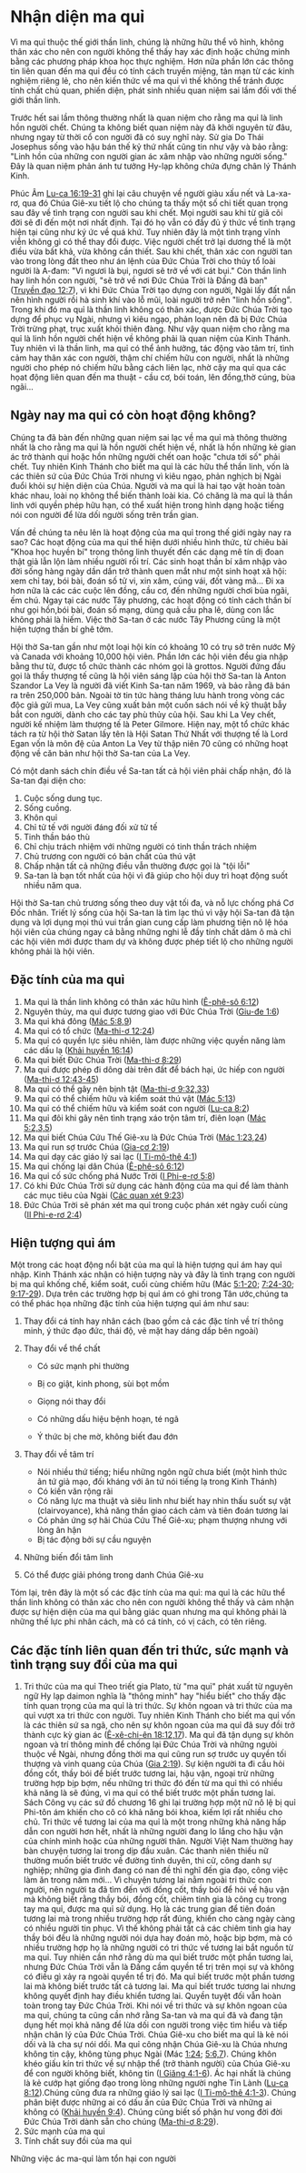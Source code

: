 # Nhận diện ma quỉ

Vì ma quỉ thuộc thế giới thần linh, chúng là những hữu thể vô hình, không thân xác cho nên con người không thể thấy hay xác định hoặc chứng minh bằng các phương pháp khoa học thực nghiệm. Hơn nữa phần lớn các thông tin liên quan đến ma quỉ đều có tính cách truyền miệng, tản mạn từ các kinh nghiệm riêng lẻ, cho nên kiến thức về ma quỉ vì thế không thể tránh được tính chất chủ quan, phiến diện, phát sinh nhiều quan niệm sai lầm đối với thế giới thần linh.

Trước hết sai lầm thông thường nhất là quan niệm cho rằng ma quỉ là linh hồn người chết. Chúng ta không biết quan niệm này đã khởi nguyên từ đâu, nhưng ngay từ thời cổ con người đã có suy nghĩ này. Sử gia Do Thái Josephus sống vào hậu bán thế kỷ thứ nhất cũng tin như vậy và bảo rằng: "Linh hồn của những con người gian ác xâm nhập vào những người sống." Ðây là quan niệm phản ánh tư tưởng Hy-lạp không chứa đựng chân lý Thánh Kinh.

Phúc Âm [Lu-ca 16:19-31](https://www.bible.com/bible/193/LUK.16.19-31.VB1925)  ghi lại câu chuyện về người giàu xấu nết và La-xa-rơ, qua đó Chúa Giê-xu tiết lộ cho chúng ta thấy một số chi tiết quan trọng sau đây về tình trạng con người sau khi chết. Mọi người sau khi từ giã cõi đời sẽ đi đến một nơi nhất định. Tại đó họ vẫn có đầy đủ ý thức về tình trạng hiện tại cũng như ký ức về quá khứ. Tuy nhiên đây là một tình trạng vĩnh viễn không gì có thể thay đổi được. Việc người chết trở lại dương thế là một điều vừa bất khả, vừa không cần thiết. Sau khi chết, thân xác con người tan vào trong lòng đất theo như án lệnh của Ðức Chúa Trời cho thủy tổ loài người là A-đam: "Vì ngươi là bụi, ngươi sẽ trở về với cát bụi." Còn thần linh hay linh hồn con người, "sẽ trở về nơi Ðức Chúa Trời là Ðấng đã ban" \([Truyền đạo 12:7](https://www.bible.com/bible/193/ECC.12.7.VB1925)\), vì khi Ðức Chúa Trời tạo dựng con người, Ngài lấy đất nắn nên hình người rồi hà sinh khí vào lỗ mũi, loài người trở nên "linh hồn sống". Trong khi đó ma quỉ là thần linh không có thân xác, được Ðức Chúa Trời tạo dựng để phục vụ Ngài, nhưng vì kiêu ngạo, phản loạn nên đã bị Ðức Chúa Trời trừng phạt, trục xuất khỏi thiên đàng. Như vậy quan niệm cho rằng ma quỉ là linh hồn người chết hiện về không phải là quan niệm của Kinh Thánh. Tuy nhiên vì là thần linh, ma quỉ có thể ảnh hưởng, tác động vào tâm trí, tình cảm hay thân xác con người, thậm chí chiếm hữu con người, nhất là những người cho phép nó chiếm hữu bằng cách liên lạc, nhờ cậy ma quỉ qua các họat động liên quan đến ma thuật - cầu cơ, bói toán, lên đồng,thờ cúng, bùa ngãi...

## Ngày nay ma quỉ có còn hoạt động không?

Chúng ta đã bàn đến những quan niệm sai lạc về ma quỉ mà thông thường nhất là cho rằng ma quỉ là hồn người chết hiện về, nhất là hồn những kẻ gian ác trở thành quỉ hoặc hồn những người chết oan hoặc "chưa tới số" phải chết. Tuy nhiên Kinh Thánh cho biết ma quỉ là các hữu thể thần linh, vốn là các thiên sứ của Ðức Chúa Trời nhưng vì kiêu ngạo, phản nghịch bị Ngài đuổi khỏi sự hiện diện của Chúa. Người và ma quỉ là hai tạo vật hoàn toàn khác nhau, loài nọ không thể biến thành loài kia. Có chăng là ma quỉ là thần linh với quyền phép hữu hạn, có thể xuất hiện trong hình dạng hoặc tiếng nói con người để lừa dối người sống trên trần gian.

Vấn đề chúng ta nêu lên là hoạt động của ma quỉ trong thế giới ngày nay ra sao? Các hoạt động của ma quỉ thể hiện dưới nhiều hình thức, từ chiêu bài "Khoa học huyền bí" trong thông linh thuyết đến các dạng mê tín dị đoan thật giả lẫn lộn làm nhiều người rối trí. Các sinh hoạt thần bí xâm nhập vào đời sống hàng ngày dần dần trở thành quen mắt như một sinh hoạt xã hội: xem chỉ tay, bói bài, đoán số tử vi, xin xâm, cúng vái, đốt vàng mã... Ði xa hơn nữa là các các cuộc lên đồng, cầu cơ, đến những người chơi bùa ngãi, ếm chú. Ngay tại các nước Tây phương, các hoạt động có tính cách thần bí như gọi hồn,bói bài, đoán số mạng, dùng quả cầu pha lê, dùng con lắc không phải là hiếm. Việc thờ Sa-tan ở các nước Tây Phương cũng là một hiện tượng thần bí ghê tởm.

Hội thờ Sa-tan gần như một loại hội kín có khoảng 10 có trụ sở trên nước Mỹ và Canada với khoảng 10,000 hội viên. Phần lớn các hội viên đều gia nhập bằng thư từ, được tổ chức thành các nhóm gọi là grottos. Người đứng đầu gọi là thầy thượng tế cũng là hội viên sáng lập của hội thờ Sa-tan là Anton Szandor La Vey là người đã viết Kinh Sa-tan năm 1969, và bảo rằng đã bán ra trên 250,000 bản. Ngoài tờ tin tức hàng tháng lưu hành trong vòng các độc giả gửi mua, La Vey cũng xuất bản một cuốn sách nói về kỹ thuật bẫy bắt con người, dành cho các tay phù thủy của hội. Sau khi La Vey chết, người kế nhiệm làm thượng tế là Peter Gilmore. Hiện nay, một tổ chức khác tách ra từ hội thờ Satan lấy tên là Hội Satan Thứ Nhất với thượng tế là Lord Egan vốn là môn đệ của Anton La Vey từ thập niên 70 cũng có những hoạt động về căn bản như hội thờ Sa-tan của La Vey.

Có một danh sách chín điều về Sa-tan tất cả hội viên phải chấp nhận, đó là Sa-tan đại diện cho:

1. Cuộc sống dung tục.
2. Sống cuồng.
3. Khôn quỉ
4. Chỉ tử tế với người đáng đối xử tử tế
5. Tinh thần báo thù
6. Chỉ chịu trách nhiệm với những người có tinh thần trách nhiệm
7. Chủ trương con người có bản chất của thú vật
8. Chấp nhận tất cả những điều vẫn thường được gọi là "tội lỗi"
9. Sa-tan là bạn tốt nhất của hội vì đã giúp cho hội duy trì hoạt động suốt nhiều năm qua.

Hội thờ Sa-tan chủ trương sống theo duy vật tối đa, và nỗ lực chống phá Cơ Đốc nhân. Triết lý sống của hội Sa-tan là tìm lạc thú vì vậy hội Sa-tan đã tận dụng và lợi dụng mọi thú vui trần gian cung cấp làm phương tiện nô lệ hóa hội viên của chúng ngay cả bằng những nghi lễ đầy tính chất dâm ô mà chỉ các hội viên mới được tham dự và không được phép tiết lộ cho những người không phải là hội viên.

## Đặc tính của ma quỉ

1. Ma quỉ là thần linh không có thân xác hữu hình \([Ê-phê-sô 6:12](https://www.bible.com/bible/193/EPH.6.12.VB1925)\)
2. Nguyên thủy, ma quỉ được tương giao với Ðức Chúa Trời \([Giu-đe 1:6](https://www.bible.com/bible/193/JUD.1.6.VB1925)\)
3. Ma quỉ khá đông \([Mác 5:8,9](https://www.bible.com/bible/193/MRK.5.8-9.VB1925)\)
4. Ma quỉ có tổ chức \([Ma-thi-ơ 12:24](https://www.bible.com/bible/193/MAT.12.24.VB1925)\)
5. Ma quỉ có quyền lực siêu nhiên, làm được những việc quyền năng làm các dấu lạ \([Khải huyền 16:14](https://www.bible.com/bible/193/REV.16.14.VB1925)\)
6. Ma quỉ biết Ðức Chúa Trời \([Ma-thi-ơ 8:29](https://www.bible.com/bible/193/MAT.8.29.VB1925)\)
7. Ma quỉ được phép đi dông dài trên đất để bách hại, ức hiếp con người \([Ma-thi-ơ 12:43-45](https://www.bible.com/bible/193/MAT.12.43-45.VB1925)\)
8. Ma quỉ có thể gây nên bịnh tật \([Ma-thi-ơ 9:32,33](https://www.bible.com/bible/193/MAT.9.32-33.VB1925)\)
9. Ma quỉ có thể chiếm hữu và kiểm soát thú vật \([Mác 5:13](https://www.bible.com/bible/193/MRK.5.13.VB1925)\)
10. Ma quỉ có thể chiếm hữu và kiểm soát con người \([Lu-ca 8:2](https://www.bible.com/bible/193/LUK.8.2.VB1925)\)
11. Ma quỉ đôi khi gây nên tình trạng xáo trộn tâm trí, điên loạn \([Mác 5:2,3,5](https://www.bible.com/bible/193/MRK.5.VB1925)\)
12. Ma quỉ biết Chúa Cứu Thế Giê-xu là Ðức Chúa Trời \([Mác 1:23,24](https://www.bible.com/bible/193/MRK.1.23-24.VB1925)\)
13. Ma quỉ run sợ trước Chúa \([Gia-cơ 2:19](https://www.bible.com/bible/193/JAS.2.19.VB1925)\)
14. Ma quỉ dạy các giáo lý sai lạc \([I Ti-mô-thê 4:1](https://www.bible.com/bible/193/1TI.4.1.VB1925)\)
15. Ma quỉ chống lại dân Chúa \([Ê-phê-sô 6:12](https://www.bible.com/bible/193/EPH.6.12.VB1925)\)
16. Ma quỉ cố sức chống phá Nước Trời \([I Phi-e-rơ 5:8](https://www.bible.com/bible/193/1PE.5.8.VB1925)\)
17. Có khi Ðức Chúa Trời sử dụng các hành động của ma quỉ để làm thành các mục tiêu của Ngài \([Các quan xét 9:23](https://www.bible.com/bible/193/JDG.9.23.VB1925)\)
18. Ðức Chúa Trời sẽ phán xét ma quỉ trong cuộc phán xét ngày cuối cùng \([II Phi-e-rơ 2:4](https://www.bible.com/bible/193/2PE.2.4.VB1925)\)

## Hiện tượng quỉ ám

Một trong các hoạt động nổi bật của ma quỉ là hiện tượng quỉ ám hay quỉ nhập. Kinh Thánh xác nhận có hiện tượng này và đây là tình trạng con người bị ma quỉ khống chế, kiểm soát, cuối cùng chiếm hữu \(Mác [5:1-20](https://www.bible.com/bible/193/MRK.5.1-20.VB1925); [7:24-30](https://www.bible.com/bible/193/MRK.7.24-30.VB1925); [9:17-29](https://www.bible.com/bible/193/MRK.9.17-29.VB1925)\). Dựa trên các trường hợp bị quỉ ám có ghi trong Tân ước,chúng ta có thể phác họa những đặc tính của hiện tượng quỉ ám như sau:

1. Thay đổi cá tính hay nhân cách \(bao gồm cả các đặc tính về trí thông minh, ý thức đạo đức, thái độ, vẻ mặt hay dáng dấp bên ngoài\)
2. Thay đổi vể thể chất

   * Có sức mạnh phi thường
   * Bị co giật, kinh phong, sùi bọt mồm

   * Giọng nói thay đổi

   * Có những dấu hiệu bệnh hoạn, té ngã

   * Ý thức bị che mờ, không biết đau đớn

3. Thay đổi về tâm trí
   * Nói nhiều thứ tiếng; hiểu những ngôn ngữ chưa biết \(một hình thức ân tứ giả mạo, đối kháng với ân tứ nói tiếng lạ trong Kinh Thánh\)
   * Có kiến văn rộng rãi
   * Có năng lực ma thuật và siêu linh như biết hay nhìn thấu suốt sự vật \(clairvoyance\), khả năng thần giao cách cảm và tiên đoán tương lai
   * Có phản ứng sợ hãi Chúa Cứu Thế Giê-xu; phạm thượng nhưng với lòng ân hận
   * Bị tác động bởi sự cầu nguyện
4. Những biến đổi tâm linh
5. Có thể được giải phóng trong danh Chúa Giê-xu

Tóm lại, trên đây là một số các đặc tính của ma quỉ: ma quỉ là các hữu thể thần linh không có thân xác cho nên con người không thể thấy và cảm nhận được sự hiện diện của ma quỉ bằng giác quan nhưng ma quỉ không phải là những thế lực phi nhân cách, mà có cá tính, có vị cách, có tên riêng.

## Các đặc tính liên quan đến tri thức, sức mạnh và tình trạng suy đồi của ma quỉ

1. Tri thức của ma quỉ
   Theo triết gia Plato, từ "ma quỉ" phát xuất từ nguyên ngữ Hy lạp daimon nghĩa là "thông minh" hay "hiểu biết" cho thấy đặc tính quan trọng của ma quỉ là tri thức. Sự khôn ngoan và tri thức của ma quỉ vượt xa tri thức con người. Tuy nhiên Kinh Thánh cho biết ma quỉ vốn là các thiên sứ sa ngã, cho nên sự khôn ngoan của ma quỉ đã suy đồi trở thành cực kỳ gian ác \([Ê-xê-chi-ên 18:12,17](https://www.bible.com/bible/193/EZK.18.12-17.VB1925)\). Ma quỉ đã tận dụng sự khôn ngoan và trí thông minh để chống lại Ðức Chúa Trời và những ngưòi thuộc về Ngài, nhưng đồng thời ma quỉ cũng run sợ trước uy quyền tối thượng và vinh quang của Chúa \([Gia 2:19](https://www.bible.com/bible/193/JAS.2.19.VB1925)\).
   Sự kiện người ta đi cầu hỏi đồng cốt, thầy bói để biết trước tương lai, hậu vận, ngoại trừ những trường hợp bịp bợm, nếu những tri thức đó đến từ ma quỉ thì có nhiều khả năng là sẽ đúng, vì ma quỉ có thể biết trước một phần tương lai. Sách Công vụ các sứ đồ chương 16 ghi lại trường hợp một nữ nô lệ bị quỉ Phi-tôn ám khiến cho cô có khả năng bói khoa, kiếm lợi rất nhiều cho chủ. Tri thức về tương lai của ma quỉ là một trong những khả năng hấp dẫn con người hơn hết, nhất là những người đang lo lắng cho hậu vận của chính mình hoặc của những người thân. Người Việt Nam thường hay bàn chuyện tương lai trong dịp đầu xuân. Các thanh niên thiếu nữ thường muốn biết trước về đường tình duyên, thi cử, công danh sự nghiệp; những gia đình đang có nan đề thì nghĩ đến gia đạo, công việc làm ăn trong năm mới... Vì chuyện tương lai nằm ngoài tri thức con người, nên người ta đã tìm đến với đồng cốt, thầy bói để hỏi về hậu vận mà không biết rằng thầy bói, đồng cốt, chiêm tinh gia là công cụ trong tay ma quỉ, được ma quỉ sử dụng. Họ là các trung gian để tiên đoán tương lai mà trong nhiều trường hợp rất đúng, khiến cho càng ngày càng có nhiều người tin phục. Vì thế không phải tất cả các chiêm tinh gia hay thầy bói đều là những người nói dựa hay đoán mò, hoặc bịp bợm, mà có nhiều trường hợp họ là những người có tri thức về tương lai bắt nguồn từ ma quỉ. Tuy nhiên cần nhớ rằng dù ma quỉ biết trước một phần tương lai, nhưng Ðức Chúa Trời vẫn là Ðấng cầm quyền tể trị trên mọi sự và không có điều gì xảy ra ngoài quyền tể trị đó. Ma quỉ biết trước một phần tương lai mà không biết trước tất cả tương lai. Ma quỉ biết trước tương lai nhưng không quyết định hay điều khiển tương lai. Quyền tuyệt đối vẫn hoàn toàn trong tay Ðức Chúa Trời.
   Khi nói về tri thức và sự khôn ngoan của ma quỉ, chúng ta cũng cần nhớ rằng Sa-tan và ma quỉ đã và đang tận dụng hết mọi khả năng để lừa dối con người trong việc tìm hiểu và tiếp nhận chân lý của Ðức Chúa Trời. Chúa Giê-xu cho biết ma quỉ là kẻ nói dối và là cha sự nói dối. Ma quỉ công nhận Chúa Giê-xu là Chúa nhưng không tin cậy, không tùng phục Ngài \(Mác [1:24](https://www.bible.com/bible/193/MRK.1.24.VB1925); [5:6,7](https://www.bible.com/bible/193/MRK.5.6-7.VB1925)\). Chúng khôn khéo giấu kín tri thức về sự nhập thể \(trở thành người\) của Chúa Giê-xu để con người không biết, không tin \([I Giăng 4:1-6](https://www.bible.com/bible/193/1JN.4.1-6.VB1925)\). Ác hại nhất là chúng là kẻ cướp hạt giống đạo trong lòng những người nghe Tin Lành \([Lu-ca 8:12](https://www.bible.com/bible/193/LUK.8.12.VB1925)\).Chúng cũng đưa ra những giáo lý sai lạc \([I Ti-mô-thê 4:1-3](https://www.bible.com/bible/193/1TI.4.1-3.VB1925)\). Chúng phân biệt được những ai có dấu ấn của Ðức Chúa Trời và những ai không có \([Khải huyền 9:4](https://www.bible.com/bible/193/REV.9.4.VB1925)\). Chúng cũng biết số phận hư vong đời đời Ðức Chúa Trời dành sẵn cho chúng \([Ma-thi-ơ 8:29](https://www.bible.com/bible/193/MAT.8.29.VB1925)\).
2. Sức mạnh của ma quỉ
3. Tính chất suy đồi của ma quỉ

Những việc ác ma-quỉ làm tổn hại con người



